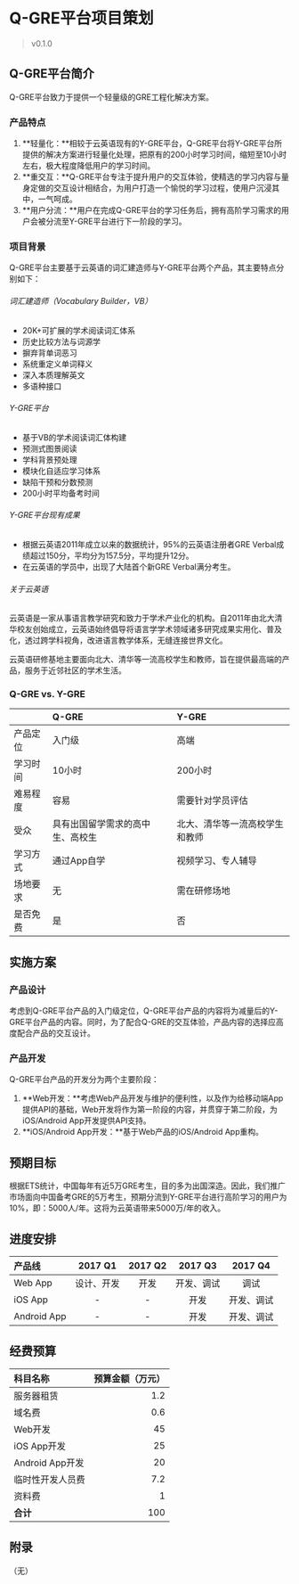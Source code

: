 # Q-GRE平台项目策划
> v0.1.0

## Q-GRE平台简介
Q-GRE平台致力于提供一个轻量级的GRE工程化解决方案。

### 产品特点
1. **轻量化：**相较于云英语现有的Y-GRE平台，Q-GRE平台将Y-GRE平台所提供的解决方案进行轻量化处理，把原有的200小时学习时间，缩短至10小时左右，极大程度降低用户的学习时间。
2. **重交互：**Q-GRE平台专注于提升用户的交互体验，使精选的学习内容与量身定做的交互设计相结合，为用户打造一个愉悦的学习过程，使用户沉浸其中，一气呵成。
3. **用户分流：**用户在完成Q-GRE平台的学习任务后，拥有高阶学习需求的用户会被分流至Y-GRE平台进行下一阶段的学习。

### 项目背景
Q-GRE平台主要基于云英语的词汇建造师与Y-GRE平台两个产品，其主要特点分别如下：

###### 词汇建造师（Vocabulary Builder，VB）
* 20K+可扩展的学术阅读词汇体系
* 历史比较方法与词源学
* 摒弃背单词恶习
* 系统重定义单词释义
* 深入本质理解英文
* 多语种接口

###### Y-GRE平台
* 基于VB的学术阅读词汇体构建
* 预测式图景阅读
* 学科背景预处理
* 模块化自适应学习体系
* 缺陷干预和分数预测
* 200小时平均备考时间

###### Y-GRE平台现有成果
* 根据云英语2011年成立以来的数据统计，95%的云英语注册者GRE Verbal成绩超过150分，平均分为157.5分，平均提升12分。
* 在云英语的学员中，出现了大陆首个新GRE Verbal满分考生。

###### 关于云英语
云英语是一家从事语言教学研究和致力于学术产业化的机构。自2011年由北大清华校友创始成立，云英语始终倡导将语言学学术领域诸多研究成果实用化、普及化，透过跨学科视角，改进语言教学体系，无缝连接世界文化。

云英语研修基地主要面向北大、清华等一流高校学生和教师，旨在提供最高端的产品，服务于近邻社区的学术生活。

### Q-GRE vs. Y-GRE
||Q-GRE|Y-GRE|
|:--|:--|:--|
|产品定位|入门级|高端|
|学习时间|10小时|200小时|
|难易程度|容易|需要针对学员评估|
|受众|具有出国留学需求的高中生、高校生|北大、清华等一流高校学生和教师|
|学习方式|通过App自学|视频学习、专人辅导|
|场地要求|无|需在研修场地|
|是否免费|是|否|

## 实施方案
### 产品设计
考虑到Q-GRE平台产品的入门级定位，Q-GRE平台产品的内容将为减量后的Y-GRE平台产品的内容。同时，为了配合Q-GRE的交互体验，产品内容的选择应高度配合产品的交互设计。
### 产品开发
Q-GRE平台产品的开发分为两个主要阶段：

1. **Web开发：**考虑Web产品开发与维护的便利性，以及作为给移动端App提供API的基础，Web开发将作为第一阶段的内容，并贯穿于第二阶段，为iOS/Android App开发提供API支持。
2. **iOS/Android App开发：**基于Web产品的iOS/Android App重构。

## 预期目标
根据ETS统计，中国每年有近5万GRE考生，目的多为出国深造。因此，我们推广市场面向中国备考GRE的5万考生，预期分流到Y-GRE平台进行高阶学习的用户为10%，即：5000人/年。这将为云英语带来5000万/年的收入。

## 进度安排
|产品线|2017 Q1|2017 Q2|2017 Q3|2017 Q4|
|:--|:-:|:-:|:-:|:-:|
|Web App|设计、开发|开发|开发、调试|调试|
|iOS App|-|-|开发|开发、调试|
|Android App|-|-|开发|开发、调试|

## 经费预算
|科目名称|预算金额（万元）|
|:--|--:|
|服务器租赁|1.2|
|域名费|0.6|
|Web开发|45|
|iOS App开发|25|
|Android App开发|20|
|临时性开发人员费|7.2|
|资料费|1|
|**合计**|100|

## 附录
（无）
